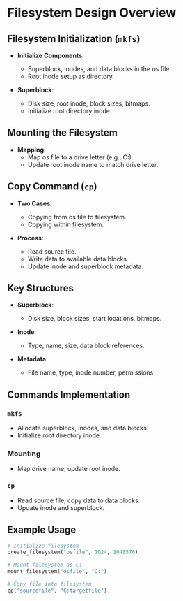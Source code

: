 # Filesystem Design Overview

## Filesystem Initialization (`mkfs`)
- **Initialize Components**:
  - Superblock, inodes, and data blocks in the os file.
  - Root inode setup as directory.

- **Superblock**:
  - Disk size, root inode, block sizes, bitmaps.
  - Initialize root directory inode.

## Mounting the Filesystem
- **Mapping**:
  - Map os file to a drive letter (e.g., C:).
  - Update root inode name to match drive letter.

## Copy Command (`cp`)
- **Two Cases**:
  - Copying from os file to filesystem.
  - Copying within filesystem.

- **Process**:
  - Read source file.
  - Write data to available data blocks.
  - Update inode and superblock metadata.

## Key Structures

- **Superblock**:
  - Disk size, block sizes, start locations, bitmaps.

- **Inode**:
  - Type, name, size, data block references.

- **Metadata**:
  - File name, type, inode number, permissions.

## Commands Implementation

### `mkfs`
- Allocate superblock, inodes, and data blocks.
- Initialize root directory inode.

### Mounting
- Map drive name, update root inode.

### `cp`
- Read source file, copy data to data blocks.
- Update inode and superblock.

## Example Usage

```python
# Initialize filesystem
create_filesystem("osfile", 1024, 1048576)

# Mount filesystem as C:
mount_filesystem("osfile", "C:")

# Copy file into filesystem
cp("sourcefile", "C:targetfile")
